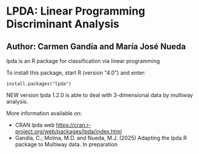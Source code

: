 # LPDA: Linear Programming Discriminant Analysis

## Author: Carmen Gandía and María José Nueda

lpda is an R package for classification via linear programming

To install this package, start R (version "4.0") and enter:

    install.packages("lpda")

NEW version lpda 1.2.0 is able to deal with 3-dimensional data by multiway analysis.

More information available on:

- CRAN lpda web https://cran.r-project.org/web/packages/lpda/index.html
- Gandía, C.; Molina, M.D. and Nueda, M.J. (2025) Adapting the lpda R package to Multiway data. In preparation


